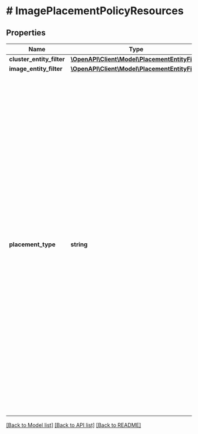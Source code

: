 # # ImagePlacementPolicyResources

## Properties

Name | Type | Description | Notes
------------ | ------------- | ------------- | -------------
**cluster_entity_filter** | [**\OpenAPI\Client\Model\PlacementEntityFilter**](PlacementEntityFilter.md) |  |
**image_entity_filter** | [**\OpenAPI\Client\Model\PlacementEntityFilter**](PlacementEntityFilter.md) |  |
**placement_type** | **string** | Describes the image placement semantic. AT_LEAST semantics defines that the image will be attempted to be placed in the set of clusters specified by the cluster category filter but at the same time Image will still be allowed to be copied to other cluster not specified as part of the cluster category filter (for example as a result of VM create workflow). In EXACTLY semantics copying image to any cluster not part of cluster category filter will not be allowed. | [optional]

[[Back to Model list]](../../README.md#models) [[Back to API list]](../../README.md#endpoints) [[Back to README]](../../README.md)
